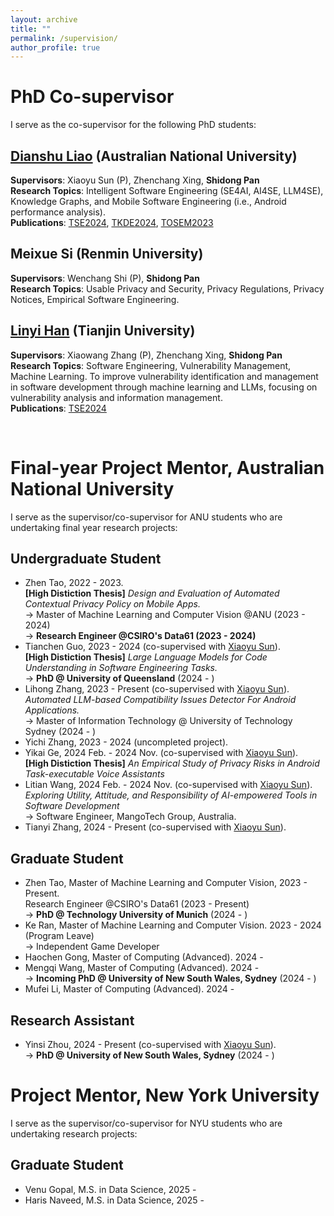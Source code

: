 ```yaml
---
layout: archive
title: ""
permalink: /supervision/
author_profile: true
---
```


<style>
table.imgtable, table.imgtable td{
  border: none;
  /* height: auto; */
  /* text-align: left; */
}

</style>


# <i class="fa fa-fw fa-copy"></i> PhD Co-supervisor

I serve as the co-supervisor for the following PhD students:

## [Dianshu Liao](https://dianshu-liao.github.io/>) (Australian National University)
<strong>Supervisors</strong>: Xiaoyu Sun (P), Zhenchang Xing, <strong>Shidong Pan</strong> <br>
<strong>Research Topics</strong>: Intelligent Software Engineering (SE4AI, AI4SE, LLM4SE), Knowledge Graphs, and Mobile Software Engineering (i.e., Android performance analysis). <br>
<strong>Publications</strong>: [TSE2024](https://ieeexplore.ieee.org/document/10734067), [TKDE2024](https://ieeexplore.ieee.org/document/10750898), [TOSEM2023](https://dl.acm.org/doi/10.1145/3597206)

## Meixue Si (Renmin University)
<strong>Supervisors</strong>: Wenchang Shi (P), <strong>Shidong Pan</strong> <br>
<strong>Research Topics</strong>: Usable Privacy and Security, Privacy Regulations, Privacy Notices, Empirical Software Engineering. <br>


## [Linyi Han](https://hanlinyi.github.io/page//) (Tianjin University)
<strong>Supervisors</strong>: Xiaowang Zhang (P), Zhenchang Xing, <strong>Shidong Pan</strong> <br>
<strong>Research Topics</strong>: Software Engineering, Vulnerability Management, Machine Learning. To improve vulnerability identification and management in software development through machine learning and LLMs, focusing on vulnerability analysis and information management. <br>
<strong>Publications</strong>: [TSE2024](https://arxiv.org/pdf/2405.07430)

<br>

# <i class="fa fa-fw fa-copy"></i> Final-year Project Mentor, Australian National University

I serve as the supervisor/co-supervisor for ANU students who are undertaking final year research projects:

## Undergraduate Student

<ul>
  
  <li>
    Zhen Tao, 2022 - 2023.<br>
    <strong>[High Distiction Thesis]</strong> <em>Design and Evaluation of Automated Contextual Privacy Policy on Mobile Apps.</em><br>
    -> Master of Machine Learning and Computer Vision @ANU (2023 - 2024) <br>
    ->  <strong>Research Engineer @CSIRO's Data61 (2023 - 2024)</strong>
  </li>

  <li>
    Tianchen Guo, 2023 - 2024 (co-supervised with <a href="https://sunxiaobiu.github.io/">Xiaoyu Sun</a>).<br>
    <strong>[High Distiction Thesis]</strong> <em>Large Language Models for Code Understanding in Software Engineering Tasks.</em><br>
    -> <strong>PhD @ University of Queensland</strong> (2024 - )
  </li>

   <li>
    Lihong Zhang, 2023 - Present (co-supervised with <a href="https://sunxiaobiu.github.io/">Xiaoyu Sun</a>).<br>
    <em>Automated LLM-based Compatibility Issues Detector For Android Applications.</em><br>
    -> Master of Information Technology @ University of Technology Sydney (2024 - )
  </li>
  
   <li>
    Yichi Zhang, 2023 - 2024 (uncompleted project).<br>
  </li>

   <li>
    Yikai Ge, 2024 Feb. - 2024 Nov. (co-supervised with <a href="https://sunxiaobiu.github.io/">Xiaoyu Sun</a>).<br>
    <strong>[High Distiction Thesis]</strong> <em> An Empirical Study of Privacy Risks in Android Task-executable Voice Assistants</em><br>
  </li>
  
  <li>
    Litian Wang, 2024 Feb. - 2024 Nov. (co-supervised with <a href="https://sunxiaobiu.github.io/">Xiaoyu Sun</a>).<br>
    <em>Exploring Utility, Attitude, and Responsibility of AI-empowered Tools in Software Development</em><br>
    -> Software Engineer, MangoTech Group, Australia.
  </li>
  
  <li>
    Tianyi Zhang, 2024 - Present (co-supervised with <a href="https://sunxiaobiu.github.io/">Xiaoyu Sun</a>).<br>
  </li>
  
</ul>

## Graduate Student

<ul>
  <li>
    Zhen Tao,  Master of Machine Learning and Computer Vision, 2023 - Present.<br>
    Research Engineer @CSIRO's Data61 (2023 - Present)<br>
    -> <strong>PhD @ Technology University of Munich</strong> (2024 - )
  </li>
  
   <li>
     Ke Ran, Master of Machine Learning and Computer Vision. 2023 - 2024 (Program Leave) <br>
     -> Independent Game Developer
  </li>
  <li>
     Haochen Gong, Master of Computing (Advanced). 2024 - <br>
  </li>
    <li>
     Mengqi Wang, Master of Computing (Advanced). 2024 - <br>
     -> <strong>Incoming PhD @ University of New South Wales, Sydney</strong>  (2024 - )
  </li>
  <li>
     Mufei Li, Master of Computing (Advanced). 2024 - 
  </li>
</ul>

## Research Assistant
<ul>

  <li>
    Yinsi Zhou, 2024 - Present (co-supervised with <a href="https://sunxiaobiu.github.io/">Xiaoyu Sun</a>).<br>
    -> <strong>PhD @ University of New South Wales, Sydney</strong> (2024 - )
  </li>

</ul>

# <i class="fa fa-fw fa-copy"></i> Project Mentor, New York University

I serve as the supervisor/co-supervisor for NYU students who are undertaking research projects:

## Graduate Student

<ul>
  <li>
   Venu Gopal, M.S. in Data Science, 2025 - <br>
  </li>
  <li>
   Haris Naveed, M.S. in Data Science, 2025 - <br>
  </li>
  
</ul>
